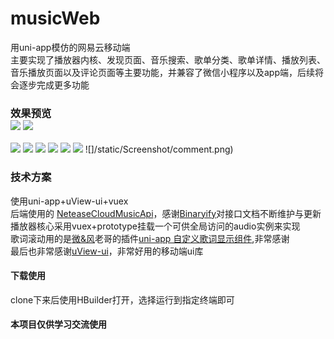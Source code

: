 # musicWeb
用uni-app模仿的网易云移动端<br/>
主要实现了播放器内核、发现页面、音乐搜索、歌单分类、歌单详情、播放列表、音乐播放页面以及评论页面等主要功能，并兼容了微信小程序以及app端，后续将会逐步完成更多功能<br/>

### 效果预览<br/>![](/static/Screenshot/home.png)   ![](/static/Screenshot/hotSearch.png) 
![](/static/Screenshot/searchResult.png)     ![](/static/Screenshot/songsList.png) 
![](/static/Screenshot/playlistDetails.png)     ![](/static/Screenshot/playList.png)
![](/static/Screenshot/musicPlayPage.png)   ![](/static/Screenshot/lyrics.png) 
![]/static/Screenshot/comment.png)

### 技术方案<br/>
使用uni-app+uView-ui+vuex<br/>后端使用的 [NeteaseCloudMusicApi](https://binaryify.github.io/NeteaseCloudMusicApi/#/?id=neteasecloudmusicapi)，感谢[Binaryify](https://github.com/Binaryify)对接口文档不断维护与更新<br/>
播放器核心采用vuex+prototype挂载一个可供全局访问的audio实例来实现<br/>
歌词滚动用的是[微&风](https://github.com/bing-idea)老哥的插件[uni-app 自定义歌词显示组件](https://github.com/bing-idea/bing-lyric-demo),非常感谢<br/>
最后也非常感谢[uView-ui](https://github.com/YanxinNet/uView)，非常好用的移动端ui库<br/>

#### 下载使用<br/>
clone下来后使用HBuilder打开，选择运行到指定终端即可

#### 本项目仅供学习交流使用




